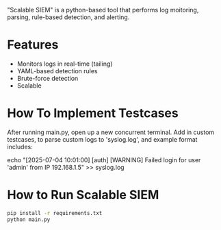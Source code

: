 "Scalable SIEM" is a python-based tool that performs log moitoring, parsing, rule-based detection, and alerting. 

# Features
- Monitors logs in real-time (tailing)
- YAML-based detection rules
- Brute-force detection
- Scalable

# How To Implement Testcases
After running main.py, open up a new concurrent terminal. Add in custom testcases, to parse custom logs to 'syslog.log', and example format includes: 

echo "[2025-07-04 10:01:00] [auth] [WARNING] Failed login for user 'admin' from IP 192.168.1.5" >> syslog.log 

# How to Run Scalable SIEM
```bash
pip install -r requirements.txt
python main.py

